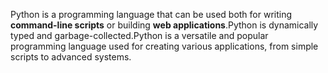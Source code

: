 Python is a programming language that can be used both for writing **command-line scripts** or building **web applications**.Python is dynamically typed and garbage-collected.Python is a versatile and popular programming language used for creating various applications, from simple scripts to advanced systems.
